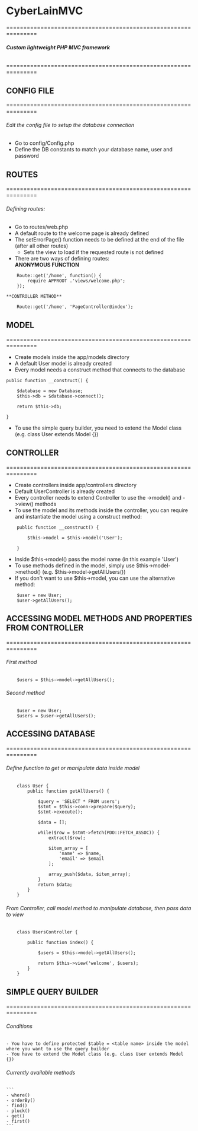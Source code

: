 # **CyberLainMVC**
=============================================================== 
###### **Custom lightweight PHP MVC framework**
=============================================================== 

## CONFIG FILE
===============================================================
###### Edit the config file to setup the database connection
- Go to config/Config.php
- Define the DB constants to match your database name, user and password


## ROUTES	
===============================================================  
###### Defining routes:
- Go to routes/web.php
- A default route to the welcome page is already defined
- The setErrorPage() function needs to be defined at the end of the file (after all other routes)  
	- Sets the view to load if the requested route is not defined
- There are two ways of defining routes:  
	**ANONYMOUS FUNCTION**
```
	Route::get('/home', function() {
		require APPROOT .'views/welcome.php';
	});
```

	**CONTROLLER METHOD**
```
	Route::get('/home', 'PageController@index');
```

## MODEL
===============================================================  
- Create models inside the app/models directory
- A default User model is already created 
- Every model needs a construct method that connects to the database

```
public function __construct() {

	$database = new Database;
	$this->db = $database->connect();

	return $this->db;

}
```

- To use the simple query builder, you need to extend the Model class (e.g. class User extends Model {})


## CONTROLLER
===============================================================  
- Create controllers inside app/controllers directory
- Default UserController is already created
- Every controller needs to extend Controller to use the ->model() and ->view() methods
- To use the model and its methods inside the controller, you can require and instantiate
  the model using a construct method:

```
  	public function __construct() {

		$this->model = $this->model('User');

	}
```
- Inside $this->model() pass the model name (in this example 'User')
- To use methods defined in the model, simply use $this->model->method() (e.g. $this->model->getAllUsers())
- If you don't want to use $this->model, you can use the alternative method:
```
	$user = new User;
	$user->getAllUsers();
```

## ACCESSING MODEL METHODS AND PROPERTIES FROM CONTROLLER
===============================================================  
###### First method

```
	$users = $this->model->getAllUsers();
```
###### Second method

```
	$user = new User;
	$users = $user->getAllUsers();
```


## ACCESSING DATABASE
===============================================================  
###### Define function to get or manipulate data inside model

```
	class User {
		public function getAllUsers() {

			$query = 'SELECT * FROM users';
			$stmt = $this->conn->prepare($query);
			$stmt->execute();

			$data = [];

			while($row = $stmt->fetch(PDO::FETCH_ASSOC)) {
				extract($row);

				$item_array = [
					'name' => $name,
					'email' => $email
				];

				array_push($data, $item_array);
			}
			return $data;
		}
	}
```
###### From Controller, call model method to manipulate database, then pass data to view
```
	class UsersController {

		public function index() {

			$users = $this->model->getAllUsers();

			return $this->view('welcome', $users);
		}
	} 
```

## SIMPLE QUERY BUILDER
===============================================================  
###### Conditions 
	- You have to define protected $table = <table name> inside the model where you want to use the query builder
	- You have to extend the Model class (e.g. class User extends Model {})

###### Currently available methods

	```
	- where()
	- orderBy()
	- find()
	- pluck()
	- get()
	- first()
	```

	
